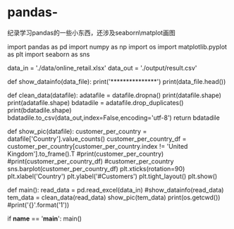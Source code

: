 # pandas-
纪录学习pandas的一些小东西，还涉及seaborn\matplot画图

import pandas as pd
import numpy as np
import os
import matplotlib.pyplot as plt
import seaborn as sns

data_in = './data/online_retail.xlsx'
data_out = './output/result.csv'

def show_datainfo(data_file):
    print('***************')
    print(data_file.head())

def clean_data(datafile):
    adatafile = datafile.dropna()
    print(datafile.shape)
    print(adatafile.shape)
    bdatadile = adatafile.drop_duplicates()
    print(bdatadile.shape)
    bdatadile.to_csv(data_out,index=False,encoding='utf-8')
    return bdatadile

def show_pic(datafile):
    customer_per_country = datafile['Country'].value_counts()
    customer_per_country_df = \
        customer_per_country[customer_per_country.index != 'United Kingdom'].to_frame().T
    #print(customer_per_country)
    #print(customer_per_country_df)
    #customer_per_country
    sns.barplot(customer_per_country_df)
    plt.xticks(rotation=90)
    plt.xlabel('Country')
    plt.ylabel('#Customers')
    plt.tight_layout()
    plt.show()

def main():
    read_data = pd.read_excel(data_in)
    #show_datainfo(read_data)
    tem_data = clean_data(read_data)
    show_pic(tem_data)
    print(os.getcwd())
    #print('{}'.format('1'))

if __name__ == '__main__':
    main()
